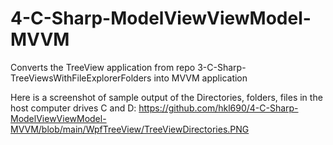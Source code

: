 # 4-C-Sharp-ModelViewViewModel-MVVM
Converts the TreeView application from repo 3-C-Sharp-TreeViewsWithFileExplorerFolders into MVVM application

Here is a screenshot of sample output of the Directories, folders, files in the host computer drives C and D:
https://github.com/hkl690/4-C-Sharp-ModelViewViewModel-MVVM/blob/main/WpfTreeView/TreeViewDirectories.PNG
